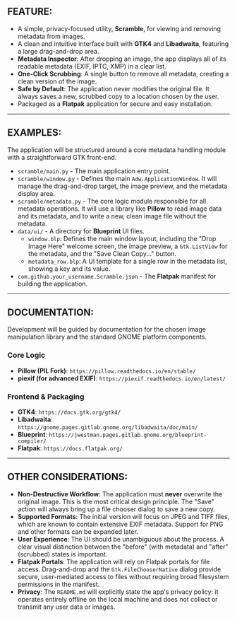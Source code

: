## FEATURE:

-   A simple, privacy-focused utility, **Scramble**, for viewing and removing metadata from images.
-   A clean and intuitive interface built with **GTK4** and **Libadwaita**, featuring a large drag-and-drop area.
-   **Metadata Inspector**: After dropping an image, the app displays all of its readable metadata (EXIF, IPTC, XMP) in a clear list.
-   **One-Click Scrubbing**: A single button to remove all metadata, creating a clean version of the image.
-   **Safe by Default**: The application never modifies the original file. It always saves a new, scrubbed copy to a location chosen by the user.
-   Packaged as a **Flatpak** application for secure and easy installation.

---

## EXAMPLES:

The application will be structured around a core metadata handling module with a straightforward GTK front-end.

-   `scramble/main.py` - The main application entry point.
-   `scramble/window.py` - Defines the main `Adw.ApplicationWindow`. It will manage the drag-and-drop target, the image preview, and the metadata display area.
-   `scramble/metadata.py` - The core logic module responsible for all metadata operations. It will use a library like **Pillow** to read image data and its metadata, and to write a new, clean image file without the metadata.
-   `data/ui/` - A directory for **Blueprint** UI files.
    -   `window.blp`: Defines the main window layout, including the "Drop Image Here" welcome screen, the image preview, a `Gtk.ListView` for the metadata, and the "Save Clean Copy..." button.
    -   `metadata_row.blp`: A UI template for a single row in the metadata list, showing a key and its value.
-   `com.github.your_username.Scramble.json` - The **Flatpak** manifest for building the application.

---

## DOCUMENTATION:

Development will be guided by documentation for the chosen image manipulation library and the standard GNOME platform components.

### Core Logic
-   **Pillow (PIL Fork)**: `https://pillow.readthedocs.io/en/stable/`
-   **piexif (for advanced EXIF)**: `https://piexif.readthedocs.io/en/latest/`

### Frontend & Packaging
-   **GTK4**: `https://docs.gtk.org/gtk4/`
-   **Libadwaita**: `https://gnome.pages.gitlab.gnome.org/libadwaita/doc/main/`
-   **Blueprint**: `https://jwestman.pages.gitlab.gnome.org/blueprint-compiler/`
-   **Flatpak**: `https://docs.flatpak.org/`

---

## OTHER CONSIDERATIONS:

-   **Non-Destructive Workflow**: The application must **never** overwrite the original image. This is the most critical design principle. The "Save" action will always bring up a file chooser dialog to save a new copy.
-   **Supported Formats**: The initial version will focus on JPEG and TIFF files, which are known to contain extensive EXIF metadata. Support for PNG and other formats can be expanded later.
-   **User Experience**: The UI should be unambiguous about the process. A clear visual distinction between the "before" (with metadata) and "after" (scrubbed) states is important.
-   **Flatpak Portals**: The application will rely on Flatpak portals for file access. Drag-and-drop and the `Gtk.FileChooserNative` dialog provide secure, user-mediated access to files without requiring broad filesystem permissions in the manifest.
-   **Privacy**: The `README.md` will explicitly state the app's privacy policy: it operates entirely offline on the local machine and does not collect or transmit any user data or images.
